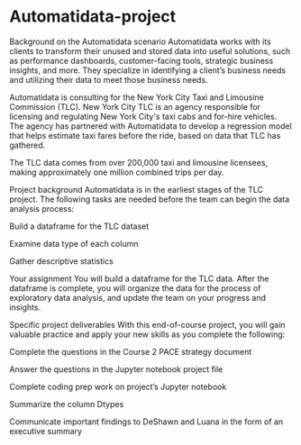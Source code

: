 # Automatidata-project
Background on the Automatidata scenario
Automatidata works with its clients to transform their unused and stored data into useful solutions, such as performance dashboards, customer-facing tools, strategic business insights, and more. They specialize in identifying a client’s business needs and utilizing their data to meet those business needs. 

Automatidata is consulting for the New York City Taxi and Limousine Commission (TLC). New York City TLC is an agency responsible for licensing and regulating New York City's taxi cabs and for-hire vehicles. The agency has partnered with Automatidata to develop a regression model that helps estimate taxi fares before the ride, based on data that TLC has gathered. 

The TLC data comes from over 200,000 taxi and limousine licensees, making approximately one million combined trips per day. 

Project background
Automatidata is in the earliest stages of the TLC project. The following tasks are needed before the team can begin the data analysis process:

Build a dataframe for the TLC dataset

Examine data type of each column

Gather descriptive statistics

Your assignment
You will build a dataframe for the TLC data. After the dataframe is complete, you will organize the data for the process of exploratory data analysis, and update the team on your progress and insights.

Specific project deliverables
With this end-of-course project, you will gain valuable practice and apply your new skills as you complete the following:

Complete the questions in the Course 2 PACE strategy document

Answer the questions in the Jupyter notebook project file

Complete coding prep work on project’s Jupyter notebook

Summarize the column Dtypes

Communicate important findings to DeShawn and Luana in the form of an executive summary  
